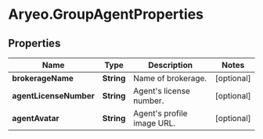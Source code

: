 # Aryeo.GroupAgentProperties

## Properties
Name | Type | Description | Notes
------------ | ------------- | ------------- | -------------
**brokerageName** | **String** | Name of brokerage. | [optional] 
**agentLicenseNumber** | **String** | Agent&#x27;s license number. | [optional] 
**agentAvatar** | **String** | Agent&#x27;s profile image URL. | [optional] 
